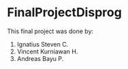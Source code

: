 # FinalProjectDisprog
This final project was done by:
1. Ignatius Steven C.
2. Vincent Kurniawan H.
3. Andreas Bayu P.
